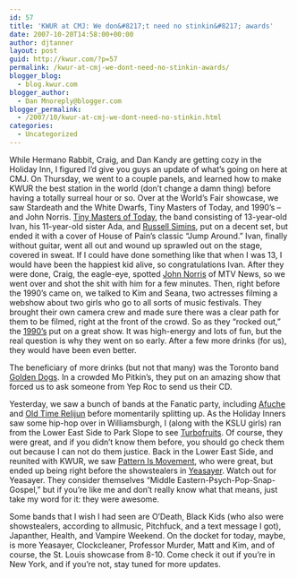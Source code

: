 ```yaml
---
id: 57
title: 'KWUR at CMJ: We don&#8217;t need no stinkin&#8217; awards'
date: 2007-10-20T14:58:00+00:00
author: djtanner
layout: post
guid: http://kwur.com/?p=57
permalink: /kwur-at-cmj-we-dont-need-no-stinkin-awards/
blogger_blog:
  - blog.kwur.com
blogger_author:
  - Dan Mnoreply@blogger.com
blogger_permalink:
  - /2007/10/kwur-at-cmj-we-dont-need-no-stinkin.html
categories:
  - Uncategorized
---
```

<div class="pf-content">
  <p>
    While Hermano Rabbit, Craig, and Dan Kandy are getting cozy in the Holiday Inn, I figured I&#8217;d give you guys an update of what&#8217;s going on here at CMJ. On Thursday, we went to a couple panels, and learned how to make KWUR the best station in the world (don&#8217;t change a damn thing) before having a totally surreal hour or so. Over at the World&#8217;s Fair showcase, we saw Stardeath and the White Dwarfs, Tiny Masters of Today, and 1990&#8217;s &#8211; and John Norris. <a href="http://www.myspace.com/tinymasters">Tiny Masters of Today</a>, the band consisting of 13-year-old Ivan, his 11-year-old sister Ada, and <a href="http://www.beastiemania.com/whois/simins_russell/">Russell Simins</a>, put on a decent set, but ended it with a cover of House of Pain&#8217;s classic &#8220;Jump Around.&#8221; Ivan, finally without guitar, went all out and wound up sprawled out on the stage, covered in sweat. If I could have done something like that when I was 13, I would have been the happiest kid alive, so congratulations Ivan. After they were done, Craig, the eagle-eye, spotted <a href="http://en.wikipedia.org/wiki/John_Norris_%28MTV_News_reporter%29">John Norris</a> of MTV News, so we went over and shot the shit with him for a few minutes. Then, right before the 1990&#8217;s came on, we talked to Kim and Seana, two actresses filming a webshow about two girls who go to all sorts of music festivals. They brought their own camera crew and made sure there was a clear path for them to be filmed, right at the front of the crowd. So as they &#8220;rocked out,&#8221; the <a href="http://www.myspace.com/1990sband">1990&#8217;s</a> put on a great show. It was high-energy and lots of fun, but the real question is why they went on so early. After a few more drinks (for us), they would have been even better.
  </p>
  
  <p>
    The beneficiary of more drinks (but not that many) was the Toronto band <a href="http://www.myspace.com/thegoldendogs">Golden Dogs</a>. In a crowded Mo Pitkin&#8217;s, they put on an amazing show that forced us to ask someone from Yep Roc to send us their CD.
  </p>
  
  <p>
    Yesterday, we saw a bunch of bands at the Fanatic party, including <a href="http://www.myspace.com/afuche">Afuche</a> and <a href="http://www.krecs.com/oldtimerelijun/">Old Time Relijun</a> before momentarily splitting up. As the Holiday Inners saw some hip-hop over in Williamsburgh, I (along with the KSLU girls) ran from the Lower East Side to Park Slope to see <a href="http://www.turbofruits.com/">Turbofruits</a>. Of course, they were great, and if you didn&#8217;t know them before, you should go check them out because I can not do them justice. Back in the Lower East Side, and reunited with KWUR, we saw <a href="http://www.patternismovement.com/">Pattern Is Movement</a>, who were great, but ended up being right before the showstealers in <a href="http://www.myspace.com/yeasayer">Yeasayer</a>. Watch out for Yeasayer. They consider themselves &#8220;Middle Eastern-Psych-Pop-Snap-Gospel,&#8221; but if you&#8217;re like me and don&#8217;t really know what that means, just take my word for it: they were awesome.
  </p>
  
  <p>
    Some bands that I wish I had seen are O&#8217;Death, Black Kids (who also were showstealers, according to allmusic, Pitchfuck, and a text message I got), Japanther, Health, and Vampire Weekend. On the docket for today, maybe, is more Yeasayer, Clockcleaner, Professor Murder, Matt and Kim, and of course, the St. Louis showcase from 8-10. Come check it out if you&#8217;re in New York, and if you&#8217;re not, stay tuned for more updates.
  </p>
</div>